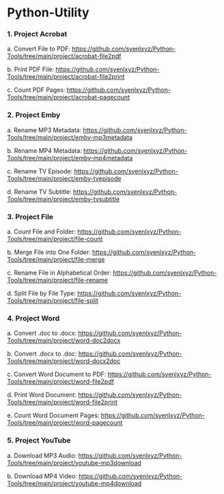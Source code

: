 # Python-Utility

### 1. Project Acrobat

a. Convert File to PDF:
https://github.com/syenlxyz/Python-Tools/tree/main/project/acrobat-file2pdf

b. Print PDF File:
https://github.com/syenlxyz/Python-Tools/tree/main/project/acrobat-file2print

c. Count PDF Pages:
https://github.com/syenlxyz/Python-Tools/tree/main/project/acrobat-pagecount

### 2. Project Emby

a. Rename MP3 Metadata:
https://github.com/syenlxyz/Python-Tools/tree/main/project/emby-mp3metadata

b. Rename MP4 Metadata:
https://github.com/syenlxyz/Python-Tools/tree/main/project/emby-mp4metadata

c. Rename TV Episode:
https://github.com/syenlxyz/Python-Tools/tree/main/project/emby-tvepisode

d. Rename TV Subtitle:
https://github.com/syenlxyz/Python-Tools/tree/main/project/emby-tvsubtitle

### 3. Project File

a. Count File and Folder:
https://github.com/syenlxyz/Python-Tools/tree/main/project/file-count

b. Merge File into One Folder:
https://github.com/syenlxyz/Python-Tools/tree/main/project/file-merge

c. Rename File in Alphabetical Order:
https://github.com/syenlxyz/Python-Tools/tree/main/project/file-rename

d. Split File by File Type:
https://github.com/syenlxyz/Python-Tools/tree/main/project/file-split

### 4. Project Word

a. Convert .doc to .docx:
https://github.com/syenlxyz/Python-Tools/tree/main/project/word-doc2docx

b. Convert .docx to .doc:
https://github.com/syenlxyz/Python-Tools/tree/main/project/word-docx2doc

c. Convert Word Document to PDF:
https://github.com/syenlxyz/Python-Tools/tree/main/project/word-file2pdf

d. Print Word Document:
https://github.com/syenlxyz/Python-Tools/tree/main/project/word-file2print

e. Count Word Document Pages:
https://github.com/syenlxyz/Python-Tools/tree/main/project/word-pagecount

### 5. Project YouTube

a. Download MP3 Audio:
https://github.com/syenlxyz/Python-Tools/tree/main/project/youtube-mp3download

b. Download MP4 Video:
https://github.com/syenlxyz/Python-Tools/tree/main/project/youtube-mp4download